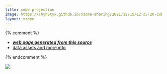 ```yaml
---
title: cube projection
image: https://ThynStyx.github.io/vzome-sharing/2021/12/15/12-35-20-cube-projection/cube-projection.png
layout: vzome
---
```


{% comment %}
 - [***web page generated from this source***][post]
 - [data assets and more info][github]

[post]: <https://ThynStyx.github.io/vzome-sharing/2021/12/15/cube-projection-12-35-20.html>
[github]: <https://github.com/ThynStyx/vzome-sharing/tree/main/2021/12/15/12-35-20-cube-projection/>
{% endcomment %}

<vzome-viewer style="width: 100%; height: 65vh;"
       src="https://ThynStyx.github.io/vzome-sharing/2021/12/15/12-35-20-cube-projection/cube-projection.vZome" >
  <img src="https://ThynStyx.github.io/vzome-sharing/2021/12/15/12-35-20-cube-projection/cube-projection.png" />
</vzome-viewer>